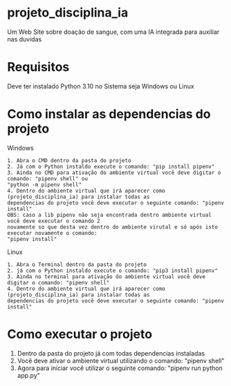 # projeto_disciplina_ia
Um Web Site sobre doação de sangue, com uma IA integrada para auxiliar nas duvidas

# Requisitos
Deve ter instalado Python 3.10 no Sistema seja Windows ou Linux

# Como instalar as dependencias do projeto

Windows

    1. Abra o CMD dentro da pasta do projeto
    2. Já com o Python instaldo execute o comando: "pip install pipenv"
    3. Ainda no CMD para ativação do ambiente virtual você deve digitar o comando: "pipenv shell" ou 
    "python -m pipenv shell"
    4. Dentro do ambiente virtual que irá aparecer como (projeto_disciplina_ia) para instalar todas as 
    dependencias do projeto você deve executar o seguinte comando: "pipenv install"
    OBS: caso a lib pipenv não seja encontrada dentro ambiente virtual você deve executar o comando 2 
    novamente so que desta vez dentro do ambiente virutal e só após isto executar novamente o comando: 
    "pipenv install"

Linux

    1. Abra o Terminal dentro da pasta do projeto
    2. já com o Python instaldo execute o comando: "pip3 install pipenv"
    3. Ainda no terminal para ativação do ambiente virtual você deve digitar o comando: "pipenv shell"
    4. Dentro do ambiente virtual que irá aparecer como (projeto_disciplina_ia) para instalar todas as 
    dependencias do projeto você deve executar o seguinte comando: "pipenv install"

# Como executar o projeto

1. Dentro da pasta do projeto já com todas dependencias instaladas
2. Você deve ativar o ambiente virtual utilizando o comando: "pipenv shell"
3. Agora para iniciar você utilizar o seguinte comando: "pipenv run python app.py"
